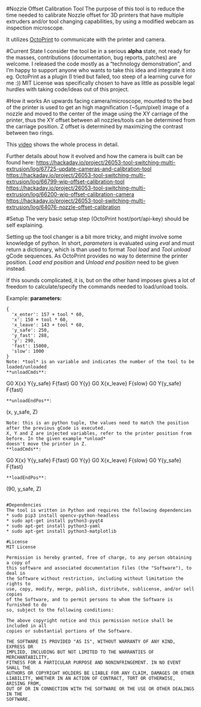 #Nozzle Offset Calibration Tool
The purpose of this tool is to reduce the time needed to calibrate Nozzle offset for 3D printers that have
multiple extruders and/or tool changing capabilities, by using a modified webcam as inspection microscope.

It utilizes [OctoPrint](https://octoprint.org/) to communicate with the printer and camera.

#Current State
I consider the tool be in a serious **alpha** state, not ready for the masses, contributions (documentation,
bug reports, patches) are welcome. I released the code mostly as a “technology demonstration”, and I’m happy
to support anyone who wants to take this idea and integrate it into eg. OctoPrint as a plugin (I tried but
failed, too steep of a learning curve for me :)) MIT License was specifically chosen to have as little as
possible legal hurdles with taking code/ideas out of this project.

#How it works
An upwards facing camera/microscope, mounted to the bed of the printer is used to get an high magnification
(~5µm/pixel) image of a nozzle and moved to the center of the image using the XY carriage of the printer, thus
the XY offset between all nozzles/tools can be determined from the carriage position. Z offset is determined
by maximizing the contrast between two rings.

This [video](https://www.youtube.com/watch?v=g1wAQ0f_Whs&t=80s) shows the whole process in detail.

Further details about how it evolved and how the camera is built can be found here:
https://hackaday.io/project/26053-tool-switching-multi-extrusion/log/67725-update-cameras-and-calibration-tool
https://hackaday.io/project/26053-tool-switching-multi-extrusion/log/66799-wip-offset-calibration-tool
https://hackaday.io/project/26053-tool-switching-multi-extrusion/log/66200-wip-offset-calibration-camera
https://hackaday.io/project/26053-tool-switching-multi-extrusion/log/64076-nozzle-offset-calibration

#Setup
The very basic setup step (OctoPrint host/port/api-key) should be self explaining.

Setting up the tool changer is a bit more tricky, and might involve some knowledge of python. In short,
*parameters* is evaluated using *eval* and must return a dictionary, which is than used to format *Tool load*
and *Tool unload* gCode sequences. As OctoPrint provides no way to determine the printer position.
*Load end position* and *Unload end position* need to be given instead.

If this sounds complicated, it is, but on the other hand imposes gives a lot of freedom to calculate/specify
the commands needed to load/unload tools.

Example:
**parameters:**
```
{
  'x_enter': 157 + tool * 60,
  'x': 150 + tool * 60,
  'x_leave': 143 + tool * 60,
  'y_safe': 250,
  'y_fast': 288,
  'y': 290,
  'fast': 15000,
  'slow': 1000
}
Note: *tool* is an variable and indicates the number of the tool to be loaded/unloaded
**unloadCmds**:
```
G0 X{x} Y{y_safe} F{fast}
G0 Y{y}
G0 X{x_leave} F{slow}
G0 Y{y_safe} F{fast}
```
**unloadEndPos**:
```
(x, y_safe, Z)
```
Note: this is an python tuple, the values need to match the position after the previous gCode is executed.
X, Y and Z are injected variables, refer to the printer position from before. In the given example *unload*
doesn't move the printer in Z.
**loadCmds**:
```
G0 X{x} Y{y_safe} F{fast}
G0 Y{y}
G0 X{x_leave} F{slow}
G0 Y{y_safe} F{fast}
```
**loadEndPos**:
```
(90, y_safe, Z)
```

#Dependencies
The tool is written in Python and requires the following dependencies
* sudo pip3 install opencv-python-headless
* sudo apt-get install python3-pyqt4
* sudo apt-get install python3-yaml
* sudo apt-get install python3-matplotlib

#License
MIT License

Permission is hereby granted, free of charge, to any person obtaining a copy of
this software and associated documentation files (the "Software"), to deal in
the Software without restriction, including without limitation the rights to
use, copy, modify, merge, publish, distribute, sublicense, and/or sell copies
of the Software, and to permit persons to whom the Software is furnished to do
so, subject to the following conditions:

The above copyright notice and this permission notice shall be included in all
copies or substantial portions of the Software.

THE SOFTWARE IS PROVIDED "AS IS", WITHOUT WARRANTY OF ANY KIND, EXPRESS OR
IMPLIED, INCLUDING BUT NOT LIMITED TO THE WARRANTIES OF MERCHANTABILITY,
FITNESS FOR A PARTICULAR PURPOSE AND NONINFRINGEMENT. IN NO EVENT SHALL THE
AUTHORS OR COPYRIGHT HOLDERS BE LIABLE FOR ANY CLAIM, DAMAGES OR OTHER
LIABILITY, WHETHER IN AN ACTION OF CONTRACT, TORT OR OTHERWISE, ARISING FROM,
OUT OF OR IN CONNECTION WITH THE SOFTWARE OR THE USE OR OTHER DEALINGS IN THE
SOFTWARE.
